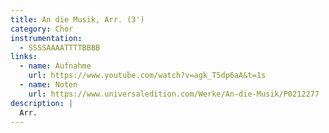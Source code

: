 ```yaml
---
title: An die Musik, Arr. (3')
category: Chor
instrumentation:  
  - SSSSAAAATTTTBBBB
links:
  - name: Aufnahme
    url: https://www.youtube.com/watch?v=agk_T5dp6aA&t=1s
  - name: Noten
    url: https://www.universaledition.com/Werke/An-die-Musik/P0212277
description: |
  Arr. 
---
```

